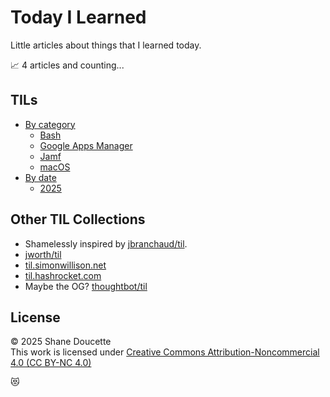 # Today I Learned

Little articles about things that I learned today. 

📈 4 articles and counting...


## TILs
* [By category](by-category.md)  
  * [Bash](by-category.md#bash)
  * [Google Apps Manager](by-category.md#gam-google-apps-manager)
  * [Jamf](by-category.md#jamf)
  * [macOS](by-category.md#macos)
* [By date](by-date.md)
  * [2025](by-date.md#2025)


## Other TIL Collections
* Shamelessly inspired by [jbranchaud/til](https://github.com/jbranchaud/til).
* [jworth/til](https://github.com/jwworth/til)
* [til.simonwillison.net](https://til.simonwillison.net/)
* [til.hashrocket.com](https://til.hashrocket.com/)
* Maybe the OG? [thoughtbot/til](https://github.com/thoughtbot/til)


## License
&copy; 2025 Shane Doucette  
This work is licensed under [Creative Commons Attribution-Noncommercial 4.0 (CC BY-NC 4.0)](https://creativecommons.org/licenses/by-nc/4.0/)  


😻
